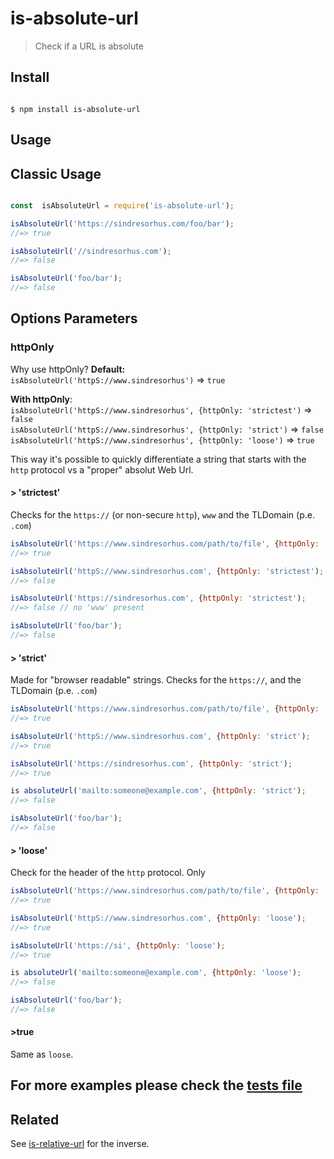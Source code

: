 # is-absolute-url

  

> Check if a URL is absolute

  
  

## Install

  

```

$ npm install is-absolute-url

```

  
  

## Usage
  
## Classic Usage
```js

const  isAbsoluteUrl = require('is-absolute-url');

isAbsoluteUrl('https://sindresorhus.com/foo/bar');
//=> true

isAbsoluteUrl('//sindresorhus.com');
//=> false

isAbsoluteUrl('foo/bar');
//=> false
```


## Options Parameters  

### httpOnly  

Why use httpOnly?
**Default:**    
`isAbsoluteUrl('httpS://www.sindresorhus')` => `true`

**With httpOnly**:  
`isAbsoluteUrl('httpS://www.sindresorhus', {httpOnly: 'strictest')` => `false`  
`isAbsoluteUrl('httpS://www.sindresorhus', {httpOnly: 'strict')` => `false`  
`isAbsoluteUrl('httpS://www.sindresorhus', {httpOnly: 'loose')` => `true`

This way it's possible to quickly differentiate a string that starts with the `http` protocol vs a "proper" absolut Web Url.

#### > 'strictest'
Checks for the `https://` (or non-secure `http`), `www` and the TLDomain (p.e. `.com`)

```js
isAbsoluteUrl('https://www.sindresorhus.com/path/to/file', {httpOnly: 'strictest');
//=> true

isAbsoluteUrl('httpS://www.sindresorhus.com', {httpOnly: 'strictest');
//=> false

isAbsoluteUrl('https://sindresorhus.com', {httpOnly: 'strictest');
//=> false // no 'www' present

isAbsoluteUrl('foo/bar');
//=> false
```

#### > 'strict'
Made for "browser readable" strings.  Checks for the `https://`,  and the TLDomain (p.e. `.com`)

```js
isAbsoluteUrl('https://www.sindresorhus.com/path/to/file', {httpOnly: 'strict');
//=> true

isAbsoluteUrl('httpS://www.sindresorhus.com', {httpOnly: 'strict');
//=> true

isAbsoluteUrl('https://sindresorhus.com', {httpOnly: 'strict');
//=> true

is absoluteUrl('mailto:someone@example.com', {httpOnly: 'strict');
//=> false

isAbsoluteUrl('foo/bar');
//=> false
```

#### > 'loose'
Check for the header of the `http` protocol.  Only

```js
isAbsoluteUrl('https://www.sindresorhus.com/path/to/file', {httpOnly: 'loose');
//=> true

isAbsoluteUrl('httpS://www.sindresorhus.com', {httpOnly: 'loose');
//=> true

isAbsoluteUrl('https://si', {httpOnly: 'loose');
//=> true

is absoluteUrl('mailto:someone@example.com', {httpOnly: 'loose');
//=> false

isAbsoluteUrl('foo/bar');
//=> false
```

#### >true
Same as `loose`.

## For more examples  please check the [tests file](/test.js)
  
  

## Related

  

See [is-relative-url](https://github.com/sindresorhus/is-relative-url) for the inverse.

  
  